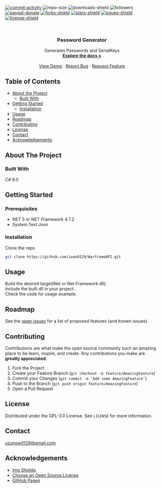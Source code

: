[![commit-activity]][commit-url]
![repo-size]
![downloads-shield]
![followers]
[![paypal-donate]][paypal-url]
[![forks-shield]][forks-url]
[![stars-shield]][stars-url]
[![issues-shield]][issues-url]
[![license-shield]][license-url]


<!-- PROJECT LOGO -->
<br />
<p align="center">
  <!--
  <a href="https://github.com/iwan0129/WarframeAPI">
    <img src="images/logo.png" alt="Logo" width="80" height="80">
  </a>
  -->
  
  <h3 align="center">Password Generator</h3>

  <p align="center">
    Generates Passwords and SerialKeys
    <br />
    <a href="https://github.com/iwan0129/WarframeAPI"><strong>Explore the docs »</strong></a>
    <br />
    <br />
    <a href="https://github.com/iwan0129/WarframeAPI">View Demo</a>
    ·
    <a href="https://github.com/iwan0129/WarframeAPI/issues">Report Bug</a>
    ·
    <a href="https://github.com/iwan0129/WarframeAPI/issues">Request Feature</a>
  </p>
</p>


## Table of Contents

* [About the Project](#about-the-project)
  * [Built With](#built-with)
* [Getting Started](#getting-started)
  <!--* [Prerequisites](#prerequisites)-->
  * [Installation](#installation)
* [Usage](#usage)
* [Roadmap](#roadmap)
* [Contributing](#contributing)
* [License](#license)
* [Contact](#contact)
* [Acknowledgements](#acknowledgements)

## About The Project

<!-- [![Product Name Screen Shot][product-screenshot]](https://example.com) -->

### Built With
C# 9.0<br>

## Getting Started

### Prerequisites
* NET 5 or NET Framework 4.7.2<br>
* System.Text.Json

### Installation

Clone the repo
```sh
git clone https://github.com/iwan0129/WarframeAPI.git
```

## Usage

Build the desired target(Net or Net Framework dll).<br>
Include the built dll in your project.<br>
Check the code for usage example.

## Roadmap

See the [open issues](https://github.com/iwan0129/WarframeAPI/issues) for a list of proposed features (and known issues).

## Contributing

Contributions are what make the open source community such an amazing place to be learn, inspire, and create. Any contributions you make are **greatly appreciated**.

1. Fork the Project
2. Create your Feature Branch (`git checkout -b feature/AmazingFeature`)
3. Commit your Changes (`git commit -m 'Add some AmazingFeature'`)
4. Push to the Branch (`git push origin feature/AmazingFeature`)
5. Open a Pull Request

## License

Distributed under the GPL-3.0 License. See `LICENSE` for more information.

## Contact

uzunow0129@gmail.com

## Acknowledgements
* [Img Shields](https://shields.io)
* [Choose an Open Source License](https://choosealicense.com)
* [GitHub Pages](https://pages.github.com)


[contributors-shield]: https://img.shields.io/github/contributors/iwan0129/WarframeAPI.svg?style=for-the-badge
[contributors-url]: https://github.com/iwan0129/WarframeAPI/graphs/contributors
[forks-shield]: https://img.shields.io/github/forks/iwan0129/WarframeAPI.svg?style=for-the-badge
[forks-url]: https://github.com/iwan0129/WarframeAPI/network/members
[stars-shield]: https://img.shields.io/github/stars/iwan0129/WarframeAPI.svg?style=for-the-badge
[stars-url]: https://github.com/iwan0129/WarframeAPI/stargazers
[issues-shield]: https://img.shields.io/github/issues/iwan0129/WarframeAPI.svg?style=for-the-badge
[issues-url]: https://github.com/iwan0129/WarframeAPI/issues
[license-shield]: https://img.shields.io/github/license/iwan0129/WarframeAPI.svg?style=for-the-badge
[license-url]: https://github.com/iwan0129/WarframeAPI/blob/master/LICENSE
[repo-size]: https://img.shields.io/github/repo-size/iwan0129/WarframeAPI.svg?label=repository%20size&style=for-the-badge
[commit-activity]: https://img.shields.io/github/commit-activity/m/iwan0129/WarframeAPI.svg?style=for-the-badge
[commit-url]: https://github.com/iwan0129/WarframeAPI/commits/master
[followers]: https://img.shields.io/github/followers/iwan0129?style=for-the-badge
[paypal-url]: https://paypal.me/iwan0129?locale.x=en_US
[paypal-donate]: https://img.shields.io/badge/donate-PayPal-104098.svg?style=for-the-badge&logo=PayPal
[downloads-shield]: https://img.shields.io/github/downloads/iwan0129/WarframeAPI/total.svg?style=for-the-badge
